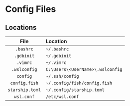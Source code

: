 # Config Files

## Locations
| File | Location |
|:---:|:---|
| `.bashrc`       | `~/.bashrc` |
| `.gdbinit`      | `~/.gdbinit` |
| `.vimrc`        | `~/.vimrc` |
| `.wslconfig`    | `C:\Users\<UserName>\.wslconfig` |
| `config`        | `~/.ssh/config` |
| `config.fish`   | `~/.config/fish/config.fish` |
| `starship.toml` | `~/.config/starship.toml` |
| `wsl.conf`      | `/etc/wsl.conf` |